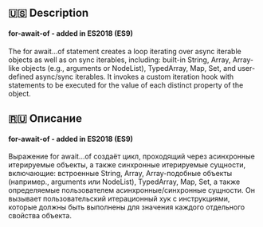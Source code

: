 ## :us: Description <a name = "us"></a>
#### for-await-of - added in ES2018 (ES9)
The for await...of statement creates a loop iterating over async iterable objects as well as on sync iterables, including: built-in String, Array, Array-like objects (e.g., arguments or NodeList), TypedArray, Map, Set, and user-defined async/sync iterables. It invokes a custom iteration hook with statements to be executed for the value of each distinct property of the object.
## :ru: Описание <a name = "rus"></a>
#### for-await-of - added in ES2018 (ES9)
Выражение for await...of создаёт цикл, проходящий через асинхронные итерируемые объекты, а также синхронные итерируемые сущности, включающие: встроенные String, Array, Array-подобные объекты (например., arguments или NodeList), TypedArray, Map, Set, а также определяемые пользователем асинхронные/синхронные сущности. Он вызывает пользовательский итерационный хук с инструкциями, которые должны быть выполнены для значения каждого отдельного свойства объекта.